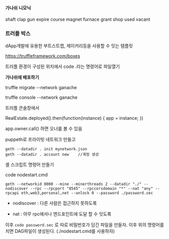 #### 가나쉬 니모닉

shaft clap gun expire course magnet furnace grant shop used vacant



### 트러플 박스

dApp개발에 유용한 부트스트랩, 제이커리등을 사용할 수 잇는 템플릿

https://truffleframework.com/boxes



트러플 환경이 구성된 위치에서 code .라는 명령어로 파일열기



**가나쉬에 배포하기**

truffle migrate --network ganache

truffle console --network ganache



트러플 콘솔창에서

RealEstate.deployed().then(function(instance) { app = instance; })

app.owner.call() 하면 오너를 볼 수 있음

puppeth로 프라이빗 네트워크 만들고

```
geth --datadir . init mynetwork.json
geth --datadir . account new	//계정 생성
```

셸 스크립트 명령어 만들기



code nodestart.cmd

```
geth --networkid 0000 --mine --minerthreads 2 --datadir "./" --nodiscover --rpc --rpcport "8545" --rpccorsdomain "*" --nat "any" --rpcapi eth,web3,personal,net --unlock 0 --password ./password.sec
```

- nodiscover : 다른 사람은 접근하지 못하도록

- nat : 아무 rpc에서나 엔드포인트에 도달 할 수 잇도록

이후 `code password.sec` 로 따로 비밀번호가 담긴 파일을 만들자. 이후 위의 명령어를 치면 DAG파일이 생성된다. (./nodestart.cmd를 사용하자)